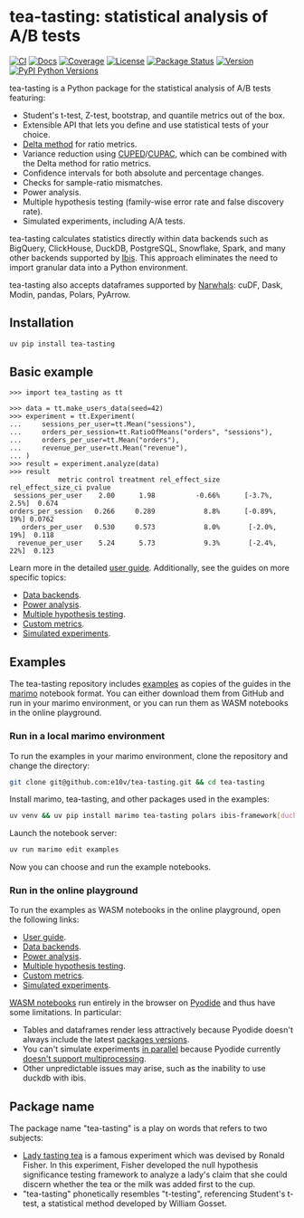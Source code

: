 # tea-tasting: statistical analysis of A/B tests

[![CI](https://github.com/e10v/tea-tasting/actions/workflows/ci.yml/badge.svg?branch=main)](https://github.com/e10v/tea-tasting/actions/workflows/ci.yml)
[![Docs](https://github.com/e10v/tea-tasting/actions/workflows/docs.yml/badge.svg)](https://tea-tasting.e10v.me/)
[![Coverage](https://codecov.io/github/e10v/tea-tasting/coverage.svg?branch=main)](https://codecov.io/gh/e10v/tea-tasting)
[![License](https://img.shields.io/github/license/e10v/tea-tasting)](https://github.com/e10v/tea-tasting/blob/main/LICENSE)
[![Package Status](https://img.shields.io/pypi/status/tea-tasting.svg)](https://pypi.org/project/tea-tasting/)
[![Version](https://img.shields.io/pypi/v/tea-tasting.svg)](https://pypi.org/project/tea-tasting/)
[![PyPI Python Versions](https://img.shields.io/pypi/pyversions/tea-tasting.svg)](https://pypi.org/project/tea-tasting/)

tea-tasting is a Python package for the statistical analysis of A/B tests featuring:

- Student's t-test, Z-test, bootstrap, and quantile metrics out of the box.
- Extensible API that lets you define and use statistical tests of your choice.
- [Delta method](https://alexdeng.github.io/public/files/kdd2018-dm.pdf) for ratio metrics.
- Variance reduction using [CUPED](https://exp-platform.com/Documents/2013-02-CUPED-ImprovingSensitivityOfControlledExperiments.pdf)/[CUPAC](https://doordash.engineering/2020/06/08/improving-experimental-power-through-control-using-predictions-as-covariate-cupac/), which can be combined with the Delta method for ratio metrics.
- Confidence intervals for both absolute and percentage changes.
- Checks for sample-ratio mismatches.
- Power analysis.
- Multiple hypothesis testing (family-wise error rate and false discovery rate).
- Simulated experiments, including A/A tests.

tea-tasting calculates statistics directly within data backends such as BigQuery, ClickHouse, DuckDB, PostgreSQL, Snowflake, Spark, and many other backends supported by [Ibis](https://github.com/ibis-project/ibis). This approach eliminates the need to import granular data into a Python environment.

tea-tasting also accepts dataframes supported by [Narwhals](https://github.com/narwhals-dev/narwhals): cuDF, Dask, Modin, pandas, Polars, PyArrow.

## Installation

```bash
uv pip install tea-tasting
```

## Basic example

```pycon
>>> import tea_tasting as tt

>>> data = tt.make_users_data(seed=42)
>>> experiment = tt.Experiment(
...     sessions_per_user=tt.Mean("sessions"),
...     orders_per_session=tt.RatioOfMeans("orders", "sessions"),
...     orders_per_user=tt.Mean("orders"),
...     revenue_per_user=tt.Mean("revenue"),
... )
>>> result = experiment.analyze(data)
>>> result
            metric control treatment rel_effect_size rel_effect_size_ci pvalue
 sessions_per_user    2.00      1.98          -0.66%      [-3.7%, 2.5%]  0.674
orders_per_session   0.266     0.289            8.8%      [-0.89%, 19%] 0.0762
   orders_per_user   0.530     0.573            8.0%       [-2.0%, 19%]  0.118
  revenue_per_user    5.24      5.73            9.3%       [-2.4%, 22%]  0.123

```

Learn more in the detailed [user guide](https://tea-tasting.e10v.me/user-guide/). Additionally, see the guides on more specific topics:

- [Data backends](https://tea-tasting.e10v.me/data-backends/).
- [Power analysis](https://tea-tasting.e10v.me/power-analysis/).
- [Multiple hypothesis testing](https://tea-tasting.e10v.me/multiple-testing/).
- [Custom metrics](https://tea-tasting.e10v.me/custom-metrics/).
- [Simulated experiments](https://tea-tasting.e10v.me/simulated-experiments/).

## Examples

The tea-tasting repository includes [examples](https://github.com/e10v/tea-tasting/tree/main/examples) as copies of the guides in the [marimo](https://github.com/marimo-team/marimo) notebook format. You can either download them from GitHub and run in your marimo environment, or you can run them as WASM notebooks in the online playground.

### Run in a local marimo environment

To run the examples in your marimo environment, clone the repository and change the directory:

```bash
git clone git@github.com:e10v/tea-tasting.git && cd tea-tasting
```

Install marimo, tea-tasting, and other packages used in the examples:

```bash
uv venv && uv pip install marimo tea-tasting polars ibis-framework[duckdb] tqdm
```

Launch the notebook server:

```bash
uv run marimo edit examples
```

Now you can choose and run the example notebooks.

### Run in the online playground

To run the examples as WASM notebooks in the online playground, open the following links:

- [User guide](https://marimo.app/gh/e10v/tea-tasting/main?entrypoint=examples%2Fuser-guide.py&embed=true).
- [Data backends](https://marimo.app/gh/e10v/tea-tasting/main?entrypoint=examples%2Fdata-backends.py&embed=true).
- [Power analysis](https://marimo.app/gh/e10v/tea-tasting/main?entrypoint=examples%2Fpower-analysis.py&embed=true).
- [Multiple hypothesis testing](https://marimo.app/gh/e10v/tea-tasting/main?entrypoint=examples%2Fmultiple-testing.py&embed=true).
- [Custom metrics](https://marimo.app/gh/e10v/tea-tasting/main?entrypoint=examples%2Fcustom-metrics.py&embed=true).
- [Simulated experiments](https://marimo.app/gh/e10v/tea-tasting/main?entrypoint=examples%2Fsimulated-experiments.py&embed=true).

[WASM notebooks](https://docs.marimo.io/guides/wasm/) run entirely in the browser on [Pyodide](https://github.com/pyodide/pyodide) and thus have some limitations. In particular:

- Tables and dataframes render less attractively because Pyodide doesn't always include the latest [packages versions](https://pyodide.org/en/stable/usage/packages-in-pyodide.html).
- You can't simulate experiments [in parallel](https://tea-tasting.e10v.me/simulated-experiments/#parallel-execution) because Pyodide currently [doesn't support multiprocessing](https://pyodide.org/en/stable/usage/wasm-constraints.html#included-but-not-working-modules).
- Other unpredictable issues may arise, such as the inability to use duckdb with ibis.

## Package name

The package name "tea-tasting" is a play on words that refers to two subjects:

- [Lady tasting tea](https://en.wikipedia.org/wiki/Lady_tasting_tea) is a famous experiment which was devised by Ronald Fisher. In this experiment, Fisher developed the null hypothesis significance testing framework to analyze a lady's claim that she could discern whether the tea or the milk was added first to the cup.
- "tea-tasting" phonetically resembles "t-testing", referencing Student's t-test, a statistical method developed by William Gosset.
